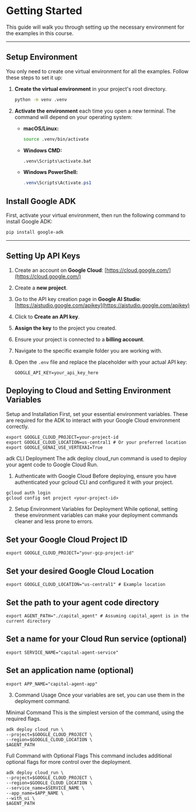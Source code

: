 # Getting Started

This guide will walk you through setting up the necessary environment for the examples in this course.

---

## Setup Environment

You only need to create one virtual environment for all the examples. Follow these steps to set it up:

1.  **Create the virtual environment** in your project's root directory.

    ```bash
    python -m venv .venv
    ```

2.  **Activate the environment** each time you open a new terminal. The command will depend on your operating system:

    * **macOS/Linux:**
        ```bash
        source .venv/bin/activate
        ```

    * **Windows CMD:**
        ```cmd
        .venv\Scripts\activate.bat
        ```

    * **Windows PowerShell:**
        ```powershell
        .venv\Scripts\Activate.ps1
        ```
## Install Google ADK

First, activate your virtual environment, then run the following command to install Google ADK:

```bash
pip install google-adk
```

---


## Setting Up API Keys

1.  Create an account on **Google Cloud**: [https://cloud.google.com/](https://cloud.google.com/)
2.  Create a **new project**.
3.  Go to the API key creation page in **Google AI Studio**: [https://aistudio.google.com/apikey](https://aistudio.google.com/apikey)
4.  Click to **Create an API key**.
5.  **Assign the key** to the project you created.
6.  Ensure your project is connected to a **billing account**.
7.  Navigate to the specific example folder you are working with.
8.  Open the `.env` file and replace the placeholder with your actual API key:

    ```env
    GOOGLE_API_KEY=your_api_key_here
    ```

## Deploying to Cloud and Setting Environment Variables

Setup and Installation
First, set your essential environment variables. These are required for the ADK to interact with your Google Cloud environment correctly.
```
export GOOGLE_CLOUD_PROJECT=your-project-id
export GOOGLE_CLOUD_LOCATION=us-central1 # Or your preferred location
export GOOGLE_GENAI_USE_VERTEXAI=True
```
 adk CLI Deployment
The adk deploy cloud_run command is used to deploy your agent code to Google Cloud Run.

 1. Authenticate with Google Cloud
Before deploying, ensure you have authenticated your gcloud CLI and configured it with your project.
```
gcloud auth login
gcloud config set project <your-project-id>
```
 2. Setup Environment Variables for Deployment
While optional, setting these environment variables can make your deployment commands cleaner and less prone to errors.

## Set your Google Cloud Project ID
```
export GOOGLE_CLOUD_PROJECT="your-gcp-project-id"
```
## Set your desired Google Cloud Location
```
export GOOGLE_CLOUD_LOCATION="us-central1" # Example location
```
## Set the path to your agent code directory
```
export AGENT_PATH="./capital_agent" # Assuming capital_agent is in the current directory
```
## Set a name for your Cloud Run service (optional)
```
export SERVICE_NAME="capital-agent-service"
```
## Set an application name (optional)
```
export APP_NAME="capital-agent-app"
```
3. Command Usage
Once your variables are set, you can use them in the deployment command.

Minimal Command
This is the simplest version of the command, using the required flags.
```
adk deploy cloud_run \
--project=$GOOGLE_CLOUD_PROJECT \
--region=$GOOGLE_CLOUD_LOCATION \
$AGENT_PATH
```
Full Command with Optional Flags
This command includes additional optional flags for more control over the deployment.
```
adk deploy cloud_run \
--project=$GOOGLE_CLOUD_PROJECT \
--region=$GOOGLE_CLOUD_LOCATION \
--service_name=$SERVICE_NAME \
--app_name=$APP_NAME \
--with_ui \
$AGENT_PATH
```
